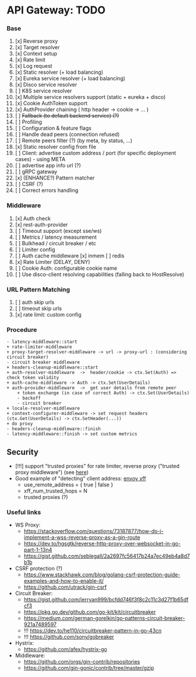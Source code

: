 # API Gateway: TODO

### Base
1. [x] Reverse proxy
2. [x] Target resolver
3. [x] Context setup
4. [x] Rate limit
5. [x] Log request
6. [x] Static resolver (+ load balancing)
7. [x] Eureka service resolver (+ load balancing)
8. [x] Disco service resolver
9. [ ] K8S service resolver
10. [x] Multiple service resolvers support (static + eureka + disco)
11. [x] Cookie AuthToken support
12. [x] AuthProvider chaining ( http header -> cookie -> ... )
13. [ ] ~~Fallback (to default backend service) (?)~~
14. [ ] Profiling
15. [ ] Configuration & feature flags
16. [ ] Handle dead peers (connection refused)
17. [ ] Remote peers filter (?) (by meta, by status, ...)
18. [x] Static resolver config from file
19. [ ] Client: advertise custom address / port (for specific deployment cases) - using META
20. [ ] advertise app info url (?)
21. [ ] gRPC gateway 
22. [x] (ENHANCE?) Pattern matcher
23. [ ] CSRF (?)
24. [ ] Correct errors handling


### Middleware
1. [x] Auth check
2. [x] rest-auth-provider
3. [ ] Timeout support (except sse/ws)
4. [ ] Metrics / latency measurement
5. [ ] Bulkhead / circuit breaker / etc
6. [ ] Limiter config
7. [ ] Auth cache middleware
   [x] inmem
   [ ] redis
8. [x] Rate Limiter (DELAY, DENY)
9. [ ] Cookie Auth: configurable cookie name
10. [ ] Use disco-client resolving capabilities (falling back to HostResolve)

### URL Pattern Matching
1. [ ] auth skip urls
2. [ ] timeout skip urls
3. [x] rate limit: custom config

### Procedure
```text
- latency-middleware::start
+ rate-limiter-middleware
+ proxy-target-resolver-middleware -> url -> proxy-url : (considering circuit breaker)
- circuit breaker middleware
+ headers-cleanup-middleware::start
+ auth-resolver-middleware 	-> 	header/cookie -> ctx.Set(Auth) => check token validity
+ auth-cache-middleware -> Auth -> ctx.Set(UserDetails)
+ auth-provider-middleware	->	get user details from remote peer
    + token exchange (in case of correct Auth) -> ctx.Set(UserDetails)
    - backoff
    - circuit breaker
+ locale-resolver-middleware
+ context-configurer-middleware -> set request headers (ctx.Get(UserDetails) -> ctx.SetHeader(...))
+ do proxy
- headers-cleanup-middleware::finish
- latency-middleware::finish -> set custom metrics
```

## Security
- [!!!] support "trusted proxies" for rate limiter, reverse proxy ("trusted proxy middleware") (see [here](https://adam-p.ca/blog/2022/03/x-forwarded-for/#thoughts-on-overwriting-the-xff-header))
- Good example of "detecting" client address: [envoy xff](https://www.envoyproxy.io/docs/envoy/latest/configuration/http/http_conn_man/headers#x-forwarded-for)
  - use_remote_address = { true | false }
  - xff_num_trusted_hops = N
  - trusted proxies (?)


### Useful links
- WS Proxy: 	
   - https://stackoverflow.com/questions/73187877/how-do-i-implement-a-wss-reverse-proxy-as-a-gin-route
   - https://dev.to/hgsgtk/reverse-http-proxy-over-websocket-in-go-part-1-13n4
   - https://gist.github.com/seblegall/2a2697fc56417b24a7ec49eb4a8d7b1b
- CSRF protection (?)
   - https://www.stackhawk.com/blog/golang-csrf-protection-guide-examples-and-how-to-enable-it/
   - https://github.com/utrack/gin-csrf
- Circuit Breaker:
   - https://gist.github.com/jerryan999/bcfdd746f3f8c2c11c3d27f1b65dfcf3
   - https://pkg.go.dev/github.com/go-kit/kit/circuitbreaker
   - https://medium.com/german-gorelkin/go-patterns-circuit-breaker-921a7489597
   - !!! https://dev.to/he110/circuitbreaker-pattern-in-go-43cn
   - !!! https://github.com/sony/gobreaker
- Hystrix:
   - https://github.com/afex/hystrix-go
- Middleware:
   - https://github.com/orgs/gin-contrib/repositories
   - https://github.com/gin-gonic/contrib/tree/master/gzip

